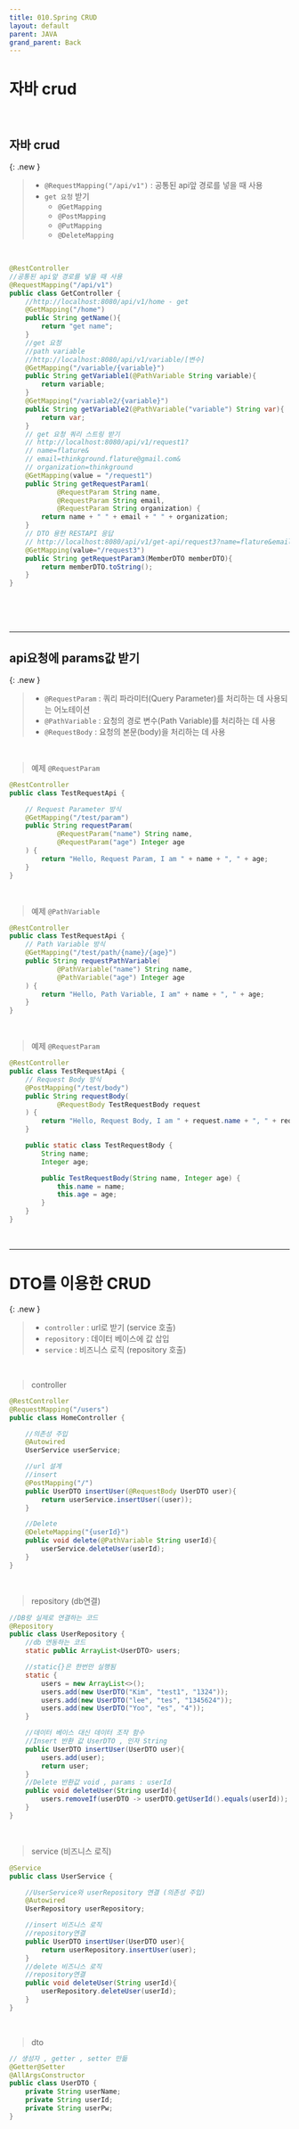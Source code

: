 ```yaml
---
title: 010.Spring CRUD
layout: default
parent: JAVA
grand_parent: Back
---
```


# 자바 crud

<br />

## 자바 crud

{: .new } 
> - `@RequestMapping("/api/v1")` : 공통된 api앞 경로를 넣을 때 사용
> - `get 요청` 받기
>   - `@GetMapping`
>   - `@PostMapping`
>   - `@PutMapping`
>   - `@DeleteMapping`


<br />

```java
@RestController
//공통된 api앞 경로를 넣을 때 사용
@RequestMapping("/api/v1")
public class GetController {
    //http://localhost:8080/api/v1/home - get
    @GetMapping("/home")
    public String getName(){
        return "get name";
    }
    //get 요청
    //path variable
    //http://localhost:8080/api/v1/variable/[변수]
    @GetMapping("/variable/{variable}")
    public String getVariable1(@PathVariable String variable){
        return variable;
    }
    @GetMapping("/variable2/{variable}")
    public String getVariable2(@PathVariable("variable") String var){
        return var;
    }
    // get 요청 쿼리 스트링 받기
    // http://localhost:8080/api/v1/request1?
    // name=flature&
    // email=thinkground.flature@gmail.com&
    // organization=thinkground
    @GetMapping(value = "/request1")
    public String getRequestParam1(
            @RequestParam String name,
            @RequestParam String email,
            @RequestParam String organization) {
        return name + " " + email + " " + organization;
    }
    // DTO 용헌 RESTAPI 응답
    // http://localhost:8080/api/v1/get-api/request3?name=flature&email=thinkground.flature@gmail.com&organization=thinkground
    @GetMapping(value="/request3")
    public String getRequestParam3(MemberDTO memberDTO){
        return memberDTO.toString();
    }
}
```

<br />
<br />
<br />

---

## api요청에 params값 받기

{: .new } 
> - `@RequestParam` : 쿼리 파라미터(Query Parameter)를 처리하는 데 사용되는 어노테이션
> - `@PathVariable` : 요청의 경로 변수(Path Variable)를 처리하는 데 사용
> - `@RequestBody` :  요청의 본문(body)을 처리하는 데 사용

<br />

> 예제 `@RequestParam`

```java
@RestController
public class TestRequestApi {

    // Request Parameter 방식
    @GetMapping("/test/param")
    public String requestParam(
            @RequestParam("name") String name,
            @RequestParam("age") Integer age
    ) {
        return "Hello, Request Param, I am " + name + ", " + age;
    }
}
```


<br />

> 예제 `@PathVariable`

```java
@RestController
public class TestRequestApi {
    // Path Variable 방식
    @GetMapping("/test/path/{name}/{age}")
    public String requestPathVariable(
            @PathVariable("name") String name,
            @PathVariable("age") Integer age
    ) {
        return "Hello, Path Variable, I am" + name + ", " + age;
    }
}
```

<br />

> 예제 `@RequestParam`

```java
@RestController
public class TestRequestApi {
    // Request Body 방식
    @PostMapping("/test/body")
    public String requestBody(
            @RequestBody TestRequestBody request
    ) {
        return "Hello, Request Body, I am " + request.name + ", " + request.age;
    }

    public static class TestRequestBody {
        String name;
        Integer age;

        public TestRequestBody(String name, Integer age) {
            this.name = name;
            this.age = age;
        }
    }
}
```

<br />

---

# DTO를 이용한 CRUD

{: .new } 
> - `controller` : url로 받기 (service 호출)
> - `repository` : 데이터 베이스에 값 삽입 
> - `service` : 비즈니스 로직 (repository 호출)

<br />

> controller 

```java
@RestController
@RequestMapping("/users")
public class HomeController {

    //의존성 주입
    @Autowired
    UserService userService;

    //url 설계
    //insert
    @PostMapping("/")
    public UserDTO insertUser(@RequestBody UserDTO user){
        return userService.insertUser((user));
    }

    //Delete
    @DeleteMapping("{userId}")
    public void delete(@PathVariable String userId){
        userService.deleteUser(userId);
    }
}
```

<br />

> repository (db연결)

```java
//DB랑 실제로 연결하는 코드
@Repository
public class UserRepository {
    //db 연동하는 코드
    static public ArrayList<UserDTO> users;

    //static{}은 한번만 실행됨
    static {
        users = new ArrayList<>();
        users.add(new UserDTO("Kim", "test1", "1324"));
        users.add(new UserDTO("lee", "tes", "1345624"));
        users.add(new UserDTO("Yoo", "es", "4"));
    }

    //데이터 베이스 대신 데이터 조작 함수
    //Insert 반환 값 UserDTO , 인자 String
    public UserDTO insertUser(UserDTO user){
        users.add(user);
        return user;
    }
    //Delete 반환값 void , params : userId
    public void deleteUser(String userId){
        users.removeIf(userDTO -> userDTO.getUserId().equals(userId));
    }
}
```

<br />

> service (비즈니스 로직)

```java
@Service
public class UserService {

    //UserService와 userRepository 연결 (의존성 주입)
    @Autowired
    UserRepository userRepository;

    //insert 비즈니스 로직
    //repository연결
    public UserDTO insertUser(UserDTO user){
        return userRepository.insertUser(user);
    }
    //delete 비즈니스 로직
    //repository연결
    public void deleteUser(String userId){
        userRepository.deleteUser(userId);
    }
}
```

<br />

> dto

```java
// 생성자 , getter , setter 만듦
@Getter@Setter
@AllArgsConstructor
public class UserDTO {
    private String userName;
    private String userId;
    private String userPw;
}
```